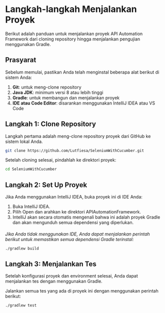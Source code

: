 # Langkah-langkah Menjalankan Proyek

Berikut adalah panduan untuk menjalankan proyek API Automation Framework dari cloning repository hingga menjalankan pengujian menggunakan Gradle.

## Prasyarat
Sebelum memulai, pastikan Anda telah menginstal beberapa alat berikut di sistem Anda:
1. **Git**: untuk meng-clone repository
2. **Java JDK**: minimum versi 8 atau lebih tinggi
3. **Gradle**: untuk membangun dan menjalankan proyek
4. **IDE atau Code Editor**: disarankan menggunakan IntelliJ IDEA atau VS Code

## Langkah 1: Clone Repository
Langkah pertama adalah meng-clone repository proyek dari GitHub ke sistem lokal Anda.

```bash
git clone https://github.com/Lutfiesa/SeleniumWithCucumber.git
```
Setelah cloning selesai, pindahlah ke direktori proyek:
```bash
cd SeleniumWithCucumber
```
## Langkah 2: Set Up Proyek
Jika Anda menggunakan IntelliJ IDEA, buka proyek ini di IDE Anda:

1. Buka IntelliJ IDEA.
2. Pilih Open dan arahkan ke direktori APIAutomationFramework.
3. IntelliJ akan secara otomatis mengenali bahwa ini adalah proyek Gradle dan akan mengunduh semua dependensi yang diperlukan.

#### 
_Jika Anda tidak menggunakan IDE, Anda dapat menjalankan perintah berikut untuk memastikan semua dependensi Gradle terinstal:_

```bash
./gradlew build
```

## Langkah 3: Menjalankan Tes
Setelah konfigurasi proyek dan environment selesai, Anda dapat menjalankan tes dengan menggunakan Gradle.

Jalankan semua tes yang ada di proyek ini dengan menggunakan perintah berikut:
```bash
./gradlew test
```
